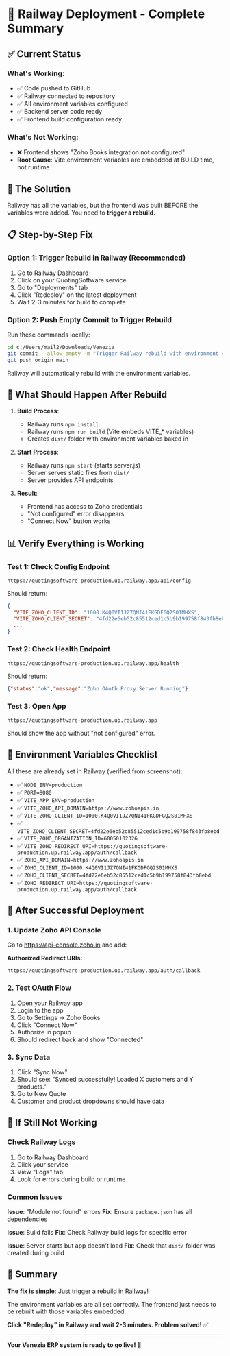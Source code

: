 # 🚂 Railway Deployment - Complete Summary

## ✅ Current Status

### What's Working:
- ✅ Code pushed to GitHub
- ✅ Railway connected to repository
- ✅ All environment variables configured
- ✅ Backend server code ready
- ✅ Frontend build configuration ready

### What's Not Working:
- ❌ Frontend shows "Zoho Books integration not configured"
- **Root Cause**: Vite environment variables are embedded at BUILD time, not runtime

## 🔧 The Solution

Railway has all the variables, but the frontend was built BEFORE the variables were added. You need to **trigger a rebuild**.

## 📋 Step-by-Step Fix

### Option 1: Trigger Rebuild in Railway (Recommended)

1. Go to Railway Dashboard
2. Click on your QuotingSoftware service
3. Go to "Deployments" tab
4. Click "Redeploy" on the latest deployment
5. Wait 2-3 minutes for build to complete

### Option 2: Push Empty Commit to Trigger Rebuild

Run these commands locally:

```bash
cd c:/Users/mail2/Downloads/Venezia
git commit --allow-empty -m "Trigger Railway rebuild with environment variables"
git push origin main
```

Railway will automatically rebuild with the environment variables.

## 🎯 What Should Happen After Rebuild

1. **Build Process**:
   - Railway runs `npm install`
   - Railway runs `npm run build` (Vite embeds VITE_* variables)
   - Creates `dist/` folder with environment variables baked in

2. **Start Process**:
   - Railway runs `npm start` (starts server.js)
   - Server serves static files from `dist/`
   - Server provides API endpoints

3. **Result**:
   - Frontend has access to Zoho credentials
   - "Not configured" error disappears
   - "Connect Now" button works

## 📊 Verify Everything is Working

### Test 1: Check Config Endpoint
```
https://quotingsoftware-production.up.railway.app/api/config
```

Should return:
```json
{
  "VITE_ZOHO_CLIENT_ID": "1000.K4Q0VI1JZ7QNI41FKGDFGQ2S01MHXS",
  "VITE_ZOHO_CLIENT_SECRET": "4fd22e6eb52c85512ced1c5b9b199758f843fb8ebd",
  ...
}
```

### Test 2: Check Health Endpoint
```
https://quotingsoftware-production.up.railway.app/health
```

Should return:
```json
{"status":"ok","message":"Zoho OAuth Proxy Server Running"}
```

### Test 3: Open App
```
https://quotingsoftware-production.up.railway.app
```

Should show the app without "not configured" error.

## 🔐 Environment Variables Checklist

All these are already set in Railway (verified from screenshot):

- ✅ `NODE_ENV=production`
- ✅ `PORT=8080`
- ✅ `VITE_APP_ENV=production`
- ✅ `VITE_ZOHO_API_DOMAIN=https://www.zohoapis.in`
- ✅ `VITE_ZOHO_CLIENT_ID=1000.K4Q0VI1JZ7QNI41FKGDFGQ2S01MHXS`
- ✅ `VITE_ZOHO_CLIENT_SECRET=4fd22e6eb52c85512ced1c5b9b199758f843fb8ebd`
- ✅ `VITE_ZOHO_ORGANIZATION_ID=60050102326`
- ✅ `VITE_ZOHO_REDIRECT_URI=https://quotingsoftware-production.up.railway.app/auth/callback`
- ✅ `ZOHO_API_DOMAIN=https://www.zohoapis.in`
- ✅ `ZOHO_CLIENT_ID=1000.K4Q0VI1JZ7QNI41FKGDFGQ2S01MHXS`
- ✅ `ZOHO_CLIENT_SECRET=4fd22e6eb52c85512ced1c5b9b199758f843fb8ebd`
- ✅ `ZOHO_REDIRECT_URI=https://quotingsoftware-production.up.railway.app/auth/callback`

## 🚀 After Successful Deployment

### 1. Update Zoho API Console

Go to https://api-console.zoho.in and add:

**Authorized Redirect URIs:**
```
https://quotingsoftware-production.up.railway.app/auth/callback
```

### 2. Test OAuth Flow

1. Open your Railway app
2. Login to the app
3. Go to Settings → Zoho Books
4. Click "Connect Now"
5. Authorize in popup
6. Should redirect back and show "Connected"

### 3. Sync Data

1. Click "Sync Now"
2. Should see: "Synced successfully! Loaded X customers and Y products."
3. Go to New Quote
4. Customer and product dropdowns should have data

## 🐛 If Still Not Working

### Check Railway Logs

1. Go to Railway Dashboard
2. Click your service
3. View "Logs" tab
4. Look for errors during build or runtime

### Common Issues

**Issue**: "Module not found" errors
**Fix**: Ensure `package.json` has all dependencies

**Issue**: Build fails
**Fix**: Check Railway build logs for specific error

**Issue**: Server starts but app doesn't load
**Fix**: Check that `dist/` folder was created during build

## 📝 Summary

**The fix is simple**: Just trigger a rebuild in Railway!

The environment variables are all set correctly. The frontend just needs to be rebuilt with those variables embedded.

**Click "Redeploy" in Railway and wait 2-3 minutes. Problem solved!** ✅

---

**Your Venezia ERP system is ready to go live!** 🎉
